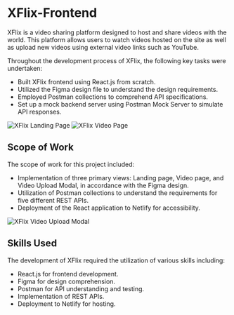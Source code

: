 # XFlix-Frontend

XFlix is a video sharing platform designed to host and share videos with the world. This platform allows users to watch videos hosted on the site as well as upload new videos using external video links such as YouTube. 

Throughout the development process of XFlix, the following key tasks were undertaken:
- Built XFlix frontend using React.js from scratch.
- Utilized the Figma design file to understand the design requirements.
- Employed Postman collections to comprehend API specifications.
- Set up a mock backend server using Postman Mock Server to simulate API responses.

![XFlix Landing Page](https://github.com/RutikKulkarni/XFlix-Frontend/assets/86470947/c4a96dc1-a18a-4222-a712-8a77fee3afd4)
![XFlix Video Page](https://github.com/RutikKulkarni/XFlix-Frontend/assets/86470947/222dcce2-12eb-487f-a373-aae8cc3e7a48)

## Scope of Work
The scope of work for this project included:

- Implementation of three primary views: Landing page, Video page, and Video Upload Modal, in accordance with the Figma design.
- Utilization of Postman collections to understand the requirements for five different REST APIs.
- Deployment of the React application to Netlify for accessibility.

![XFlix Video Upload Modal](https://github.com/RutikKulkarni/XFlix-Frontend/assets/86470947/faef5bf9-74f0-470f-b889-076b83da7b4e)

## Skills Used
The development of XFlix required the utilization of various skills including:

- React.js for frontend development.
- Figma for design comprehension.
- Postman for API understanding and testing.
- Implementation of REST APIs.
- Deployment to Netlify for hosting.
